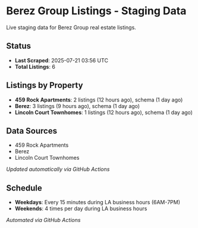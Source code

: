 # Berez Group Listings - Staging Data

Live staging data for Berez Group real estate listings.

## Status

- **Last Scraped**: 2025-07-21 03:56 UTC
- **Total Listings**: 6

## Listings by Property

- **459 Rock Apartments**: 2 listings (12 hours ago), schema (1 day ago)
- **Berez**: 3 listings (9 hours ago), schema (1 day ago)
- **Lincoln Court Townhomes**: 1 listings (12 hours ago), schema (1 day ago)

## Data Sources

- 459 Rock Apartments
- Berez
- Lincoln Court Townhomes

*Updated automatically via GitHub Actions*

## Schedule

- **Weekdays**: Every 15 minutes during LA business hours (6AM-7PM)
- **Weekends**: 4 times per day during LA business hours

*Automated via GitHub Actions*
